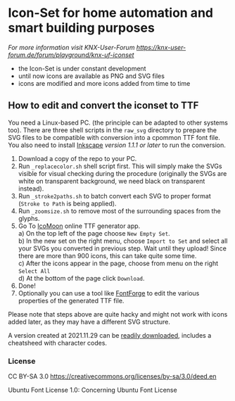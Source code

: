 # Icon-Set for home automation and smart building purposes
*For more information visit KNX-User-Forum
https://knx-user-forum.de/forum/playground/knx-uf-iconset*

* the Icon-Set is under constant development
* until now icons are available as PNG and SVG files
* icons are modified and more icons added from time to time

## How to edit and convert the iconset to TTF
You need a Linux-based PC. (the principle can be adapted to other systems too). There are three shell scripts in the `raw_svg` directory to prepare the SVG files to be compatible with conversion into a cpommon TTF font file. You also need to install [Inkscape](https://inkscape.org/) *version 1.1.1 or later* to run the conversion.

1. Download a copy of the repo to your PC.
2. Run `_replacecolor.sh` shell script first. This will simply make the SVGs visible for visual checking during the procedure (originally the SVGs are white on transparent background, we need black on transparent instead).
3. Run `_stroke2paths.sh` to batch convert each SVG to proper format (`Stroke to Path` is being applied).
4. Run `_zoomsize.sh` to remove most of the surrounding spaces from the glyphs.
5. Go To [IcoMoon](https://icomoon.io/app) online TTF generator app.     
  a) On the top left of the page choose `New Empty Set`.     
  b) In the new set on the right menu, choose `Import to Set` and select all your SVGs you converted in previous step. Wait until they upload! Since there are more than 900 icons, this can take quite some time.     
  c) After the icons appear in the page, choose from menu on the right `Select All`    
  d) At the bottom of the page click `Download`.    
6. Done!
7. Optionally you can use a tool like [FontForge](https://fontforge.org) to edit the various properties of the generated TTF file.

Please note that steps above are quite hacky and might not work with icons added later, as they may have a different SVG structure.

A version created at 2021.11.29 can be [readily downloaded](https://github.com/nagyrobi/knx-uf-iconset-to-ttf/raw/master/font/knx-uf-iconset-font.zip), includes a cheatsheed with character codes.

### License
CC BY-SA 3.0
https://creativecommons.org/licenses/by-sa/3.0/deed.en

Ubuntu Font License 1.0:
Concerning Ubuntu Font License
